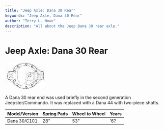 ```yaml
---
title: "Jeep Axle: Dana 30 Rear"
keywords: "Jeep Axle, Dana 30 Rear"
author: "Terry L. Howe"
description: "All about the Jeep Dana 30 rear axle."
---
```

# Jeep Axle: Dana 30 Rear

[![Dana 30 diff cover](../../../img/axle/bwd30_.jpg)](../../../img/axle/bwd30.jpg)   

A Dana 30 rear end was used briefly in the second generation Jeepster/Commando. It was replaced with a Dana 44 with two-piece shafts.

| Model/Version | Spring Pads | Wheel to Wheel | Years |
|---------------|-------------|----------------|-------|
| Dana 30/C101  | 28"         | 53"            | '6?   |